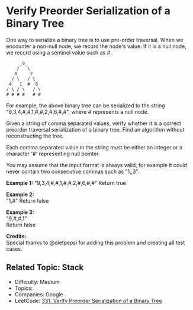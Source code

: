 # Verify Preorder Serialization of a Binary Tree

One way to serialize a binary tree is to use pre-order traversal. When we encounter a non-null node, we record the node's value. If it is a null node, we record using a sentinel value such as #.
```
     _9_
    /   \
   3     2
  / \   / \
 4   1  #  6
/ \ / \   / \
# # # #   # #
```
For example, the above binary tree can be serialized to the string "9,3,4,#,#,1,#,#,2,#,6,#,#", where # represents a null node.

Given a string of comma separated values, verify whether it is a correct preorder traversal serialization of a binary tree. Find an algorithm without reconstructing the tree.

Each comma separated value in the string must be either an integer or a character '#' representing null pointer.

You may assume that the input format is always valid, for example it could never contain two consecutive commas such as "1,,3".

**Example 1:**
"9,3,4,#,#,1,#,#,2,#,6,#,#"
Return true

**Example 2:**  
"1,#"
Return false

**Example 3:**  
"9,#,#,1"  
Return false

**Credits:**  
Special thanks to @dietpepsi for adding this problem and creating all test cases.

Related Topic: Stack
---

* Difficulty: Medium
* Topics: 
* Companies: Google
* LeetCode: [331. Verify Preorder Serialization of a Binary Tree](https://leetcode.com/problems/verify-preorder-serialization-of-a-binary-tree/description/)
